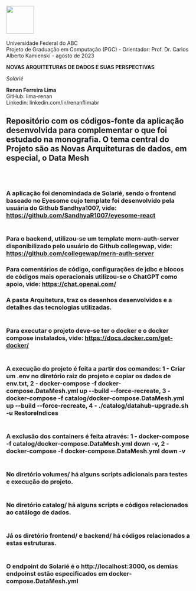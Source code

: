  <img src="https://upload.wikimedia.org/wikipedia/commons/e/ee/Ufabc_logo.png" width="75"/> <br /> <br /> Universidade Federal do ABC <br />
Projeto de Graduação em Computação (PGC) - Orientador: Prof. Dr. Carlos Alberto Kamienski - agosto de 2023

**NOVAS ARQUITETURAS DE DADOS E SUAS PERSPECTIVAS**

*Solarié*


**Renan Ferreira Lima** <br /> GitHub: lima-renan	<br /> Linkedin: linkedin.com/in/renanflimabr


## Repositório com os códigos-fonte da aplicação desenvolvida para complementar o que foi estudado na monografia. O tema central do Projeto são as Novas Arquiteturas de dados, em especial, o Data Mesh  <br /><br /><br />
### A aplicação foi denomindada de Solarié, sendo o frontend baseado no Eyesome cujo template foi desenvolvido pela usuária do Github Sandhya1007, vide: https://github.com/SandhyaR1007/eyesome-react <br /><br />
### Para o backend, utilizou-se um template  mern-auth-server disponibilizado pelo usuário do Github collegewap, vide: https://github.com/collegewap/mern-auth-server
### Para comentários de código, configurações de jdbc e blocos de códigos mais operacionais utilizou-se o ChatGPT como apoio, vide: https://chat.openai.com/ 
### A pasta Arquitetura, traz os desenhos desenvolvidos e a detalhes das tecnologias utilizadas. <br /><br />
### Para executar o projeto deve-se ter o docker e o docker compose instalados, vide: https://docs.docker.com/get-docker/ <br /><br />
### A execução do projeto é feita a partir dos comandos: 1 - Criar um .env no diretório raiz do projeto e copiar os dados de env.txt, 2 - docker-compose -f docker-compose.DataMesh.yml up --build --force-recreate, 3 - docker-compose -f catalog/docker-compose.DataMesh.yml up --build --force-recreate, 4 - ./catalog/datahub-upgrade.sh -u RestoreIndices <br /><br />
### A exclusão dos containers é feita através: 1 - docker-compose -f catalog/docker-compose.DataMesh.yml down -v, 2 - docker-compose -f docker-compose.DataMesh.yml down -v <br /><br />
### No diretório volumes/ há alguns scripts adicionais para testes e execução do projeto.  <br /><br />
### No diretório catalog/ há alguns scripts e códigos relacionados ao catálogo de dados.  <br /><br />
### Já os diretório frontend/ e backend/ há códigos relacionados a estas estruturas. <br /><br />
### O endpoint do Solarié é o http://localhost:3000, os demias endpoinst estão especificados em docker-compose.DataMesh.yml
